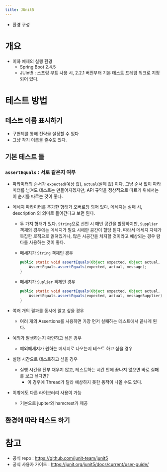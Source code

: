 ```yaml
---
title: JUnit5
---
```




- 환경 구성



# 개요

- 이하 예제의 실행 환경
  - Spring Boot 2.4.5
  - JUint5 : 스프링 부트 사용 시, 2.2.1 버전부터 기본 테스트 프레임 워크로 지정되어 있다.



# 테스트 방법

## 테스트 이름 표시하기

- 구현체를 통해 전략을 설정할 수 있다
- 그냥 각기 이름을 줄수도 있다.



## 기본 테스트 들

### `assertEquals` : 서로 같은지 여부

- 파라미터의 순서가 `expected`(예상 값), `actual`(실제  값) 이다. 그냥 순서 없이 파라미터를 넘겨도 테스트는 만들어지겠지만, API 규약을 정상적으로 따르기 위해서는 이 순서를 따르는 것이 좋다.

- 메세지 파라미터를 추가한 형태가 오버로딩 되어 있다. 메세지는 실패 시, description 의 의미로 들어간다고 보면 된다. 

  - 두 가지 형태가 있다. `String`으로 선언 시 매번 공간을 할당하지만, `Supplier` 객체의 경우에는 메세지가 필요 시에만 공간이 할당 된다. 따라서 메세지 자체가 복잡한 로직으로 얽혀있거나, 많은 시공간을 차지할 것이라고 예상되는 경우 람다를 사용하는 것이 좋다.

  - 메세지가 `String` 객체인 경우

    ```java
    public static void assertEquals(Object expected, Object actual, String message) {
        AssertEquals.assertEquals(expected, actual, message);
    }
    ```

  - 메세지가 `Suplier` 객체인 경우

    ```java
    public static void assertEquals(Object expected, Object actual, Supplier<String> messageSupplier) {
        AssertEquals.assertEquals(expected, actual, messageSupplier);
    }
    ```

    



- 여러 개의 결과를 동시에 알고 싶을 경우
  
  - 여러 개의 Assertions를 사용하면 가장 먼저 실패하는 테스트에서 끝나게 된다.
  
- 예외가 발생하는지 확인하고 싶은 경우
  - 예외메세지가 원하는 메세지로 나오는지 테스트 하고 싶을  경우
  
- 실행 시간으로 테스트하고 싶을 경우
  - 실행 시간을 전부 채우지 않고, 테스트하는 시간 안에 끝나지 않으면 바로 실패를 보고 싶다면?
    - 이 경우에 Thread가 달라 예상하지 못한 동작이 나올 수도 있다.



- 이밖에도 다른 라이브러리 사용이 가능
  - 기본으로 jupiter와 hamcrest가 제공



## 환경에 따라 테스트 하기





# 참고

- 공식 repo : https://github.com/junit-team/junit5
- 공식 사용자 가이드 : https://junit.org/junit5/docs/current/user-guide/